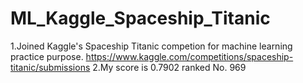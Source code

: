 # ML_Kaggle_Spaceship_Titanic
1.Joined Kaggle's Spaceship Titanic competion for machine learning practice purpose.
https://www.kaggle.com/competitions/spaceship-titanic/submissions
2.My score is 0.7902 ranked No. 969
